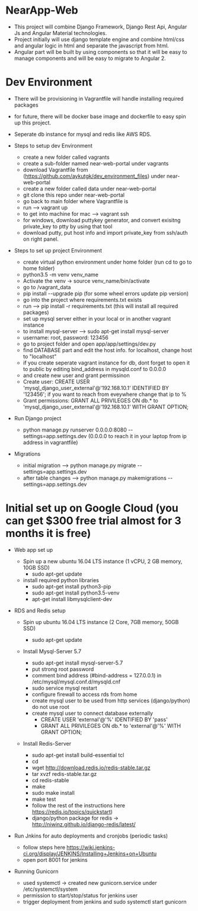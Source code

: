# NearApp-Web
- This project will combine Django Framework, Django Rest Api, Angular Js and Angular Material technologies.
- Project initially will use django template engine and combine html/css and angular logic in html and separate the javascript from html.
- Angular part will be built by using components so that it will be easy to manage components and will be easy to migrate to Angular 2.

# Dev Environment
- There will be provisioning in Vagrantfile will handle installing required packages
- for future, there will be docker base image and dockerfile to easy spin up this project.
- Seperate db instance for mysql and redis like AWS RDS.

- Steps to setup dev Environment
  - create a new folder called vagrants
  - create a sub-folder named near-web-portal under vagrants
  - download Vagrantfile from (https://github.com/aykutgk/dev_environment_files) under near-web-portal
  - create a new folder called data under near-web-portal
  - git clone this repo under near-web-portal
  - go back to main folder where Vagrantfile is
  - run --> vagrant up
  - to get into machine for mac --> vagrant ssh
  - for windows, download puttykey generator, and convert exisitng private_key to ptty by using that tool
  - download putty, put host info and import private_key from ssh/auth on right panel.

- Steps to set up project Environment
  - create virtual python environment under home folder (run cd to go to home folder)
  - python3.5 -m venv venv_name
  - Activate the venv -> source venv_name/bin/activate
  - go to /vagrant_data
  - pip install --upgrade pip (for some wheel errors update pip version)
  - go into the project where requirements.txt exists
  - run --> pip install -r requirements.txt (this will install all required packages)
  - set up mysql server either in your local or in another vagrant instance
  - to install mysql-server --> sudo apt-get install mysql-server
  - username: root, password: 123456
  - go to project folder and open app/app/settings/dev.py
  - find DATABASE part and edit the host info. for localhost, change host to "localhost"
  - if you create seperate vagrant instance for db, dont forget to open it to public by editing bind_address in mysqld.conf to 0.0.0.0
  - and create new user and grant permissinon
  - Create user: CREATE USER 'mysql_django_user_external'@'192.168.10.1' IDENTIFIED BY '123456'; if you want to reach from eveywhere change that ip to %
  - Grant permissions: GRANT ALL PRIVILEGES ON db.* to 'mysql_django_user_external'@'192.168.10.1' WITH GRANT OPTION;

- Run Django project
  -  python manage.py runserver 0.0.0.0:8080 --settings=app.settings.dev (0.0.0.0 to reach it in your laptop from ip address in vagrantfile)

- Migrations
  - initial migration --> python manage.py migrate --settings=app.settings.dev
  - after table changes -->  python manage.py makemigrations --settings=app.settings.dev

# Initial set up on Google Cloud (you can get $300 free trial almost for 3 months it is free)
- Web app set up
  - Spin up a new ubuntu 16.04 LTS instance (1 vCPU, 2 GB memory, 10GB SSD)
      - sudo apt-get update
  - install required python libraries
    - sudo apt-get install python3-pip
    - sudo apt-get install python3.5-venv
    - apt-get install libmysqlclient-dev

- RDS and Redis setup
  - Spin up ubuntu 16.04 LTS instance (2 Core, 7GB memory, 50GB SSD)
    - sudo apt-get update

  - Install Mysql-Server 5.7
    - sudo apt-get install mysql-server-5.7
    - put strong root password
    - comment bind address (#bind-address = 127.0.0.1) in /etc/mysql/mysql.conf.d/mysqld.cnf
    - sudo service mysql restart
    - configure firewall to access rds from home
    - create mysql user to be used from http services (django/python) do not use root
    - create mysql user to connect database externally
      - CREATE USER 'external'@'%' IDENTIFIED BY 'pass'
      - GRANT ALL PRIVILEGES ON db.* to 'external'@'%' WITH GRANT OPTION;

  - Install Redis-Server
    - sudo apt-get install build-essential tcl
    - cd
    - wget http://download.redis.io/redis-stable.tar.gz
    - tar xvzf redis-stable.tar.gz
    - cd redis-stable
    - make
    - sudo make install
    - make test
    - follow the rest of the instructions here https://redis.io/topics/quickstart)
    - django/python package for redis -> http://niwinz.github.io/django-redis/latest/

- Run Jnkins for auto deployments and cronjobs (periodic tasks)
    - follow steps here https://wiki.jenkins-ci.org/display/JENKINS/Installing+Jenkins+on+Ubuntu
    - open port 8001 for jenkins

- Running Gunicorn
    - used systemctl -> created new gunicorn.service under /etc/systemctl/system
    - permission to start/stop/status for jenkins user
    - trigger deployment from jenkins and sudo systemctl start gunicorn
